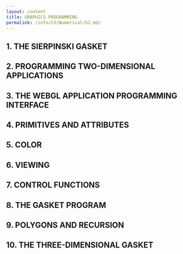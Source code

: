 ```yaml
---
layout: content
title: GRAPHICS PROGRAMMING
permalink: /info/CS/Numerical/G2.md/
---
```

## 1. THE SIERPINSKI GASKET

## 2. PROGRAMMING TWO-DIMENSIONAL APPLICATIONS

## 3. THE WEBGL APPLICATION PROGRAMMING INTERFACE

## 4. PRIMITIVES AND ATTRIBUTES

## 5. COLOR

## 6. VIEWING

## 7. CONTROL FUNCTIONS

## 8. THE GASKET PROGRAM

## 9. POLYGONS AND RECURSION

## 10. THE THREE-DIMENSIONAL GASKET
